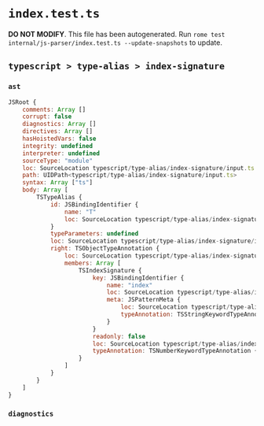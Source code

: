 # `index.test.ts`

**DO NOT MODIFY**. This file has been autogenerated. Run `rome test internal/js-parser/index.test.ts --update-snapshots` to update.

## `typescript > type-alias > index-signature`

### `ast`

```javascript
JSRoot {
	comments: Array []
	corrupt: false
	diagnostics: Array []
	directives: Array []
	hasHoistedVars: false
	integrity: undefined
	interpreter: undefined
	sourceType: "module"
	loc: SourceLocation typescript/type-alias/index-signature/input.ts 1:0-4:0
	path: UIDPath<typescript/type-alias/index-signature/input.ts>
	syntax: Array ["ts"]
	body: Array [
		TSTypeAlias {
			id: JSBindingIdentifier {
				name: "T"
				loc: SourceLocation typescript/type-alias/index-signature/input.ts 1:5-1:6 (T)
			}
			typeParameters: undefined
			loc: SourceLocation typescript/type-alias/index-signature/input.ts 1:0-3:1
			right: TSObjectTypeAnnotation {
				loc: SourceLocation typescript/type-alias/index-signature/input.ts 1:9-3:1
				members: Array [
					TSIndexSignature {
						key: JSBindingIdentifier {
							name: "index"
							loc: SourceLocation typescript/type-alias/index-signature/input.ts 2:2-2:15
							meta: JSPatternMeta {
								loc: SourceLocation typescript/type-alias/index-signature/input.ts 2:2-2:15
								typeAnnotation: TSStringKeywordTypeAnnotation {loc: SourceLocation typescript/type-alias/index-signature/input.ts 2:9-2:15}
							}
						}
						readonly: false
						loc: SourceLocation typescript/type-alias/index-signature/input.ts 2:1-2:25
						typeAnnotation: TSNumberKeywordTypeAnnotation {loc: SourceLocation typescript/type-alias/index-signature/input.ts 2:18-2:24}
					}
				]
			}
		}
	]
}
```

### `diagnostics`

```

```
